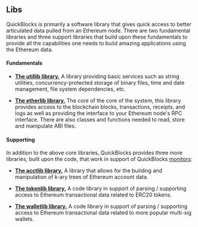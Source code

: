 ## Libs

QuickBlocks is primarily a software library that gives quick access to better articulated data pulled from an Ethereum node. There are two fundamental libraries and three support libraries that build upon these fundamentals to provide all the capabilities one needs to build amazing applications using the Ethereum data.

#### Fundamentals

- [**The utillib library.**](utillib/README.md) A library providing basic services such as string utilities, concurrency-protected storage of binary files, time and date management, file system dependencies, etc.

- [**The etherlib library.**](etherlib/README.md) The core of the core of the system, this library provides access to the blockchain blocks, transactions, receipts, and logs as well as providing the interface to your Ethereum node's RPC interface. There are also classes and functions needed to read, store and manipulate ABI files.

#### Supporting

In addition to the above core libraries, QuickBlocks provides three more libraries, built upon the code, that work in support of QuickBlocks [monitors](../monitors/README.md):

- [**The acctlib library.**](acctlib/README.md) A library that allows for the building and manipulation of k-ary trees of Ethereum account data.

- [**The tokenlib library.**](tokenlib/README.md) A code library in support of parsing / supporting access to Ethereum transactional data related to ERC20 tokens.

- [**The walletlib library.**](walletlib/README.md) A code library in support of parsing / supporting access to Ethereum transactional data related to more popular multi-sig wallets.
